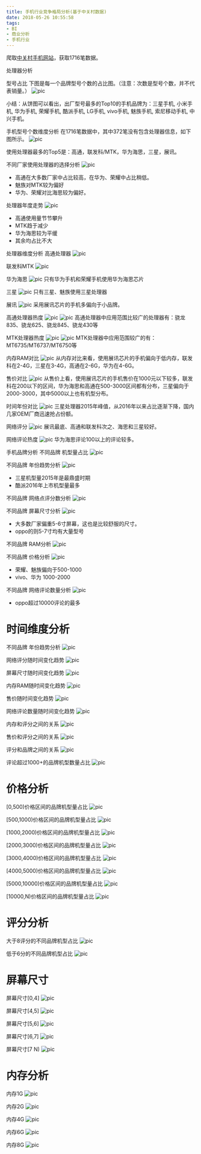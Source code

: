 ```yaml
---
title: 手机行业竞争格局分析(基于中关村数据)
date: 2018-05-26 10:55:58
tags:
- BI
- 商业分析
- 手机行业
---
```


爬取[中关村手机网站](http://detail.zol.com.cn/cell_phone_index/subcate57_list_1.html)，获取1716笔数据。

处理器分析

型号占比
下图是每一个品牌型号个数的占比图。（注意：次数是型号个数，并不代表销量。）
![pic](手机行业竞争格局分析/Snipaste_2018-05-26_11-04-17.png)

小结：从饼图可以看出，出厂型号最多的Top10的手机品牌为：三星手机, 小米手机, 华为手机, 荣耀手机, 酷派手机, LG手机, vivo手机, 魅族手机, 索尼移动手机, 中兴手机。

手机型号个数维度分析
在1716笔数据中，其中372笔没有包含处理器信息，如下图所示。
![pic](手机行业竞争格局分析/Snipaste_2018-05-26_11-11-40.png)

使用处理器最多的Top5是：高通，联发科/MTK，华为海思，三星，展讯。

不同厂家使用处理器的选择分析
![pic](手机行业竞争格局分析/Snipaste_2018-05-26_14-56-43.png)
- 高通在大多数厂家中占比较高，在华为、荣耀中占比稍低。
- 魅族对MTK较为偏好
- 华为、荣耀对比海思较为偏好。

处理器年度走势
![pic](手机行业竞争格局分析/Snipaste_2018-05-29_11-46-17.png)

- 高通使用量节节攀升
- MTK趋于减少
- 华为海思较为平缓
- 其余均占比不大

处理器维度分析
高通处理器
![pic](手机行业竞争格局分析/Snipaste_2018-05-26_11-49-04.png)

联发科MTK
![pic](手机行业竞争格局分析/Snipaste_2018-05-26_11-51-40.png)

华为海思
![pic](手机行业竞争格局分析/Snipaste_2018-05-26_11-54-46.png)
只有华为手机和荣耀手机使用华为海思芯片

三星
![pic](手机行业竞争格局分析/Snipaste_2018-05-26_11-55-24.png)
只有三星、魅族使用三星处理器

展讯
![pic](手机行业竞争格局分析/Snipaste_2018-05-26_11-56-00.png)
采用展讯芯片的手机多偏向于小品牌。


高通处理器热度
![pic](手机行业竞争格局分析/Snipaste_2018-05-26_12-50-04.png)
![pic](手机行业竞争格局分析/Snipaste_2018-05-26_12-50-54.png)
高通处理器中应用范围比较广的处理器有：骁龙835、骁龙625、骁龙845、骁龙430等


MTK处理器热度
![pic](手机行业竞争格局分析/Snipaste_2018-05-26_13-25-04.png)
![pic](手机行业竞争格局分析/Snipaste_2018-05-26_13-24-20.png)
MTK处理器中应用范围较广的有：MT6735/MT6737/MT6750等

内存RAM对比
![pic](手机行业竞争格局分析/Snipaste_2018-05-26_14-18-13.png)
从内存对比来看，使用展讯芯片的手机偏向于低内存，联发科在2-4G，三星在3-4G，高通在2-6G，华为在4-6G。

售价对比
![pic](手机行业竞争格局分析/Snipaste_2018-05-26_14-19-18.png)
从售价上看，使用展讯芯片的手机售价在1000元以下较多，联发科在200以下的区间，华为海思和高通在500-3000区间都有分布，三星偏向于2000-3000，其中5000以上也有机型分布。

时间年份对比
![pic](手机行业竞争格局分析/Snipaste_2018-05-26_14-20-27.png)
三星处理器2015年峰值，从2016年以来占比逐渐下降，国内几家OEM厂商迅速抢占份额。

网络评分
![pic](手机行业竞争格局分析/Snipaste_2018-05-26_14-27-07.png)
展讯最底、高通和联发科次之、海思和三星较好。

网络评论热度
![pic](手机行业竞争格局分析/Snipaste_2018-05-26_14-32-26.png)
华为海思评论100以上的评论较多。

手机品牌分析
不同品牌 机型量占比
![pic](手机行业竞争格局分析/Snipaste_2018-05-26_11-04-17.png)

不同品牌 年份趋势分析
![pic](手机行业竞争格局分析/Snipaste_2018-05-26_17-42-51.png)

- 三星机型量2015年是最鼎盛时期
- 酷派2016年上市机型量最多

不同品牌 网络点评分数分析
![pic](手机行业竞争格局分析/Snipaste_2018-05-26_18-03-30.png)

不同品牌 屏幕尺寸分析
![pic](手机行业竞争格局分析/Snipaste_2018-05-29_11-10-09.png)

- 大多数厂家偏重5-6寸屏幕，这也是比较舒服的尺寸。
- oppo的则5-7寸均有大量型号

不同品牌 RAM分析
![pic](手机行业竞争格局分析/Snipaste_2018-05-29_11-23-16.png)

不同品牌 价格分析
![pic](手机行业竞争格局分析/Snipaste_2018-05-29_11-30-51.png)

- 荣耀、魅族偏向于500-1000
- vivo、华为 1000-2000

不同品牌 网络评论数量分析
![pic](手机行业竞争格局分析/Snipaste_2018-05-29_11-35-58.png)

- oppo超过10000评论的最多

# 时间维度分析
不同品牌 年份趋势分析
![pic](手机行业竞争格局分析/Snipaste_2018-05-26_17-42-51.png)

网络评分随时间变化趋势
![pic](手机行业竞争格局分析/Snipaste_2018-05-29_12-41-32.png)

屏幕尺寸随时间变化趋势
![pic](手机行业竞争格局分析/Snipaste_2018-05-29_21-20-23.png)

内存RAM随时间变化趋势
![pic](手机行业竞争格局分析/Snipaste_2018-05-29_21-17-59.png)

售价随时间变化趋势
![pic](手机行业竞争格局分析/Snipaste_2018-05-29_20-16-59.png)

网络评论数量随时间变化趋势
![pic](手机行业竞争格局分析/Snipaste_2018-05-29_20-21-41.png)

内存和评分之间的关系
![pic](手机行业竞争格局分析/Snipaste_2018-05-29_21-28-19.png)

售价和评分之间的关系
![pic](手机行业竞争格局分析/Snipaste_2018-05-29_21-27-45.png)

评分和品牌之间的关系
![pic](手机行业竞争格局分析/Snipaste_2018-05-29_21-29-17.png)

评论超过1000+的品牌机型数量占比
![pic](手机行业竞争格局分析/Snipaste_2018-05-29_21-46-58.png)

# 价格分析
[0,500)价格区间的品牌机型量占比
![pic](手机行业竞争格局分析/Snipaste_2018-05-29_21-50-59.png)

[500,1000)价格区间的品牌机型量占比
![pic](手机行业竞争格局分析/Snipaste_2018-05-29_21-50-24.png)


[1000,2000)价格区间的品牌机型量占比
![pic](手机行业竞争格局分析/Snipaste_2018-05-29_21-49-17.png)


[2000,3000)价格区间的品牌机型量占比
![pic](手机行业竞争格局分析/Snipaste_2018-05-29_21-51-40.png)

[3000,4000)价格区间的品牌机型量占比
![pic](手机行业竞争格局分析/Snipaste_2018-05-29_21-52-31.png)

[4000,5000)价格区间的品牌机型量占比
![pic](手机行业竞争格局分析/Snipaste_2018-05-29_21-53-38.png)

[5000,10000)价格区间的品牌机型量占比
![pic](手机行业竞争格局分析/Snipaste_2018-05-29_21-53-04.png)

[10000,N)价格区间的品牌机型量占比
![pic](手机行业竞争格局分析/Snipaste_2018-05-29_21-54-12.png)

# 评分分析
大于8评分的不同品牌机型占比
![pic](手机行业竞争格局分析/Snipaste_2018-05-29_21-34-13.png)

低于6分的不同品牌机型占比
![pic](手机行业竞争格局分析/Snipaste_2018-05-29_21-35-52.png)

# 屏幕尺寸
屏幕尺寸[0,4]
![pic](手机行业竞争格局分析/Snipaste_2018-05-29_22-06-54.png)

屏幕尺寸[4,5]
![pic](手机行业竞争格局分析/Snipaste_2018-05-29_22-06-21.png)

屏幕尺寸[5,6]
![pic](手机行业竞争格局分析/Snipaste_2018-05-29_22-07-13.png)

屏幕尺寸[6,7]
![pic](手机行业竞争格局分析/Snipaste_2018-05-29_22-06-37.png)

屏幕尺寸[7 N)
![pic](手机行业竞争格局分析/Snipaste_2018-05-29_22-05-56.png)

# 内存分析
内存1G
![pic](手机行业竞争格局分析/Snipaste_2018-05-29_22-11-10.png)

内存2G
![pic](手机行业竞争格局分析/Snipaste_2018-05-29_22-11-38.png)

内存4G
![pic](手机行业竞争格局分析/Snipaste_2018-05-29_22-11-55.png)

内存6G
![pic](手机行业竞争格局分析/Snipaste_2018-05-29_22-12-15.png)

内存8G
![pic](手机行业竞争格局分析/Snipaste_2018-05-29_22-12-56.png)

